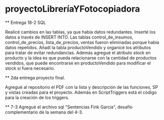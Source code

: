 # proyectoLibreríaYFotocopiadora
** Entrega 18-2 SQL
 
Realicé cambios en las tablas, ya que había datos redundantes. 
Inserté los datos a través de INSERT INTO.
Las tablas control_de_insumos, control_de_precios, lista_de_precios, ventas fueron eliminadas porque habia datos repetidos. Añadí la tabla productoVendido y organicé los atributos para tratar de evitar redundancias.
Además agregué el atributo stock en producto y la idea es que pueda relacionarse con la cantidad de productos vendidos, que puede encontrarse en productoVendido para modificar el stock si fuera necesario.


** 2da entrega proyecto final.

Agregué al repositorio el PDF con la lista y descripción de las funciones, SP y vistas creadas para el proyecto. Además en ScriptTriggers está el código para la creación de los triggers.

** 7-3 
Agregué el archivo sql "Sentencias Fink Garcia", desafío complementario de la semana del 4-3.
